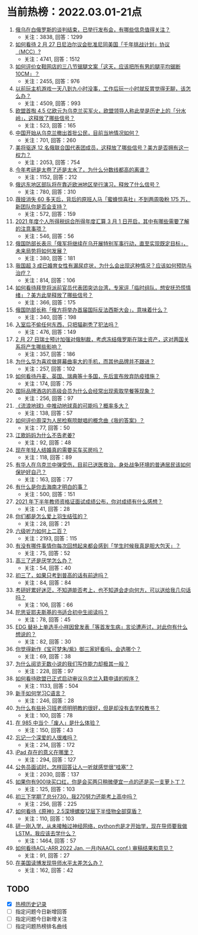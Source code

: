 # 当前热榜：2022.03.01-21点
1. [俄乌在白俄罗斯的谈判结束，已举行发布会，有哪些信息值得关注？](https://www.zhihu.com/question/519306893)
    * 关注：3838, 回答：1299
2. [如何看待 2 月 27 日尼泊尔议会批准尼同美国「千年挑战计划」协议（MCC）?](https://www.zhihu.com/question/519245079)
    * 关注：4741, 回答：1512
3. [如何评价女鞋网店的三八节锯腿文案「这天，应该把所有男的腿平均锯断 10CM」？](https://www.zhihu.com/question/519140960)
    * 关注：2455, 回答：976
4. [以前玩主机游戏一天八到九小时没事，工作后玩一小时就反胃觉得无聊，该怎么办？](https://www.zhihu.com/question/364435533)
    * 关注：4509, 回答：993
5. [欧盟首掏 4.5 亿欧元为乌克兰买军火，欧盟领导人称此举是历史上的「分水岭」，这释放了哪些信号？](https://www.zhihu.com/question/519159838)
    * 关注：523, 回答：165
6. [中国开始从乌克兰撤出首批公民，目前当地情况如何？](https://www.zhihu.com/question/519308327)
    * 关注：701, 回答：260
7. [美将驱逐 12 名俄联合国代表团成员，这释放了哪些信号？美方是否拥有这一权力？](https://www.zhihu.com/question/519336797)
    * 关注：2053, 回答：754
8. [今年考研是太卷了还是太水了，为什么分数线都高的离谱？](https://www.zhihu.com/question/518265124)
    * 关注：1152, 回答：212
9. [俄远东地区部队将在靠近欧洲地区举行演习，释放了什么信号？](https://www.zhihu.com/question/519382988)
    * 关注：780, 回答：310
10. [薇娅消失 60 多天后，背后的原班人马「蜜蜂惊喜社」不到两周吸粉 175 万，新团队你是否会支持？](https://www.zhihu.com/question/519041363)
    * 关注：572, 回答：159
11. [2021 年度个人所得税综合所得年度汇算 3 月 1 日开启，其中有哪些需要了解的注意事项？](https://www.zhihu.com/question/519346145)
    * 关注：546, 回答：56
12. [俄国防部长表示「俄军将继续在乌开展特别军事行动，直至实现既定目标」，未来局势将如何发展？](https://www.zhihu.com/question/519433741)
    * 关注：380, 回答：181
13. [我国超 3 成已婚育女性有漏尿症状，为什么会出现这种情况？应该如何预防与治疗？](https://www.zhihu.com/question/519153152)
    * 关注：814, 回答：106
14. [如何看待拜登将派前官员代表团突访台湾，专家评「临时组队，想安抚恐慌情绪」？美方此举释放了哪些信号？](https://www.zhihu.com/question/519355369)
    * 关注：366, 回答：175
15. [俄国防部长称「俄方将举办首届国际反法西斯大会」，意味着什么？](https://www.zhihu.com/question/519440495)
    * 关注：340, 回答：198
16. [入室后不偷任何东西，只把猫剃秃了犯法吗？](https://www.zhihu.com/question/517436768)
    * 关注：476, 回答：149
17. [2 月 27 日瑞士预计加强对俄制裁，考虑冻结俄罗斯在瑞士资产，这对两国关系将产生哪些影响？](https://www.zhihu.com/question/519152214)
    * 关注：357, 回答：186
18. [为什么华为喜欢做屏幕曲率大的手机，而其他品牌并不跟进？](https://www.zhihu.com/question/517912996)
    * 关注：257, 回答：102
19. [如何看待丹麦、英国、瑞典等十多国，先后宣布放弃防疫措施？](https://www.zhihu.com/question/518931459)
    * 关注：174, 回答：75
20. [国际品牌酒店的高级会员为什么会经常出现索取早餐等现象？](https://www.zhihu.com/question/35961532)
    * 关注：256, 回答：97
21. [《流浪地球》中推动地球真的可能吗？概率多大？](https://www.zhihu.com/question/336238971)
    * 关注：138, 回答：57
22. [如何评价周深为人民检察院献唱的概念曲《我的答案》？](https://www.zhihu.com/question/519254862)
    * 关注：77, 回答：50
23. [江歌妈妈为什么不告老姜?](https://www.zhihu.com/question/518969094)
    * 关注：92, 回答：48
24. [现在年轻人结婚真的需要买车买房吗？](https://www.zhihu.com/question/517873083)
    * 关注：118, 回答：89
25. [有华人在乌克兰中弹受伤，目前已送医救治，身处战争环境的普通居民该如何保护好自己？](https://www.zhihu.com/question/519442581)
    * 关注：163, 回答：77
26. [有什么是你去海南才明白的事？](https://www.zhihu.com/question/426013217)
    * 关注：500, 回答：151
27. [2021 年下半年教师资格证面试成绩公布，你对成绩有什么感想？](https://www.zhihu.com/question/519384280)
    * 关注：41, 回答：28
28. [你们都是怎么爱上羽生结弦的？](https://www.zhihu.com/question/519055372)
    * 关注：28, 回答：21
29. [六级听力如何上二百？](https://www.zhihu.com/question/361688103)
    * 关注：2193, 回答：115
30. [有没有哪件事情你每次回想起来都会感到「学生时候我真是胆大包天」？](https://www.zhihu.com/question/519250019)
    * 关注：75, 回答：52
31. [高三了还是厌学怎么办？](https://www.zhihu.com/question/519407233)
    * 关注：54, 回答：40
32. [初三了，如果只考到普高的话有前途吗？](https://www.zhihu.com/question/518845699)
    * 关注：84, 回答：84
33. [考研好累好迷茫，不知道能否考上，也不知道会走向何方，可以送给我几句话吗？](https://www.zhihu.com/question/519267634)
    * 关注：106, 回答：66
34. [陀思妥耶夫斯基的书适合初中生阅读吗？](https://www.zhihu.com/question/516189721)
    * 关注：78, 回答：45
35. [EDG 替补上单选手小祥因曾发表「等首发生病」言论遭声讨，对此你有什么想说的？](https://www.zhihu.com/question/519192027)
    * 关注：82, 回答：30
36. [你觉得新作《宝可梦朱/紫》御三家好看吗，会选哪个？](https://www.zhihu.com/question/519174862)
    * 关注：69, 回答：38
37. [为什么阅览无数小说的我们写作能力却极其一般？](https://www.zhihu.com/question/512918268)
    * 关注：228, 回答：97
38. [如何看待欧盟已正式启动审议乌克兰入籍申请的程序？](https://www.zhihu.com/question/519366165)
    * 关注：1133, 回答：504
39. [新手如何学习C语言？](https://www.zhihu.com/question/269928503)
    * 关注：246, 回答：28
40. [为什么有些补习班老师明明教的很好，但是却没有去学校教书？](https://www.zhihu.com/question/517055285)
    * 关注：100, 回答：78
41. [在 985 中当个「废人」是什么体验？](https://www.zhihu.com/question/518179833)
    * 关注：150, 回答：43
42. [忘记一个深爱的人很难吗？](https://www.zhihu.com/question/517100640)
    * 关注：214, 回答：172
43. [iPad 存在的意义在哪里？](https://www.zhihu.com/question/518408597)
    * 关注：294, 回答：127
44. [公务员面试时，怎样回答让人一听就感觉很“哇塞”？](https://www.zhihu.com/question/509168770)
    * 关注：2030, 回答：137
45. [如果你有900块买口红，你是会买两只稍微便宜一点的还是买一支萝卜丁？](https://www.zhihu.com/question/516096914)
    * 关注：125, 回答：103
46. [初三下学期了总分730，我270努力还能考上高中吗？](https://www.zhihu.com/question/518438359)
    * 关注：256, 回答：225
47. [如何看待《原神》2.5深境螺旋12层下半怪物全部穿盾？](https://www.zhihu.com/question/519334385)
    * 关注：110, 回答：103
48. [研一刚入学，从未接触过神经网络，python也是才开始学，现在导师要我做LSTM，我应该去学什么？](https://www.zhihu.com/question/492854858)
    * 关注：1464, 回答：57
49. [如何看待ACL-ARR 2022 Jan. 一月(NAACL conf.) 审稿结果和意见？](https://www.zhihu.com/question/519159802)
    * 关注：91, 回答：27
50. [在美国读博发现导师水平太差怎么办？](https://www.zhihu.com/question/518463345)
    * 关注：162, 回答：42
## TODO
* [x] [热榜历史记录](hot_history/AllHot.md)
* [ ] 指定问题今日新增回答
* [ ] 指定问题今日新增关注
* [ ] 指定问题热榜排名曲线
